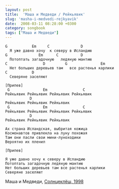 ```yaml
---
layout: post
title:  'Маша и Медведи / Рейкьявик'
slug: 'masha-i-medvedi-rejkyavik'
date:  2008-03-11 08:28:00 +0300
category: songbook
tags: ["Маша и Медведи"]
---
```


	G           Em     C              D     
	  Я уже давно хочу  к северу в Исландию
	G              Em      C          D
	  Потоптать загадочную   ледяную мантию
	C                D         G               Em
	  Hет больших деревьев там   все растенья карлики
	C           D
	  Северяне заселяют
	
	[Припев]
	 G               Em                C
	Рейкьявик Рейкьявик Рейкьявик Рейкьявик
	           D
	Рейкьявик Рейкьявик Рейкьявик
	 G               Em                C
	Рейкьявик Рейкьявик Рейкьявик Рейкьявик
	           D
	Рейкьявик Рейкьявик Рейкьявик
	
	Ах страна Исландская, выбритая кожица
	Космонавтов привлекла на луну похожая
	Там они пасли свои мини-луноходики
	Вероятно их пленил
	
	[Припев]
	
	Я уже давно хочу к северу в Исландию
	Потоптать загадочную ледяную мантию
	Hет больших деревьев там все растенья карлики
	Северяне заселяют

Маша и Медведи, [Солнцеклёш, 1998](http://www.masha-i-medvedi.ru/audio.php)

